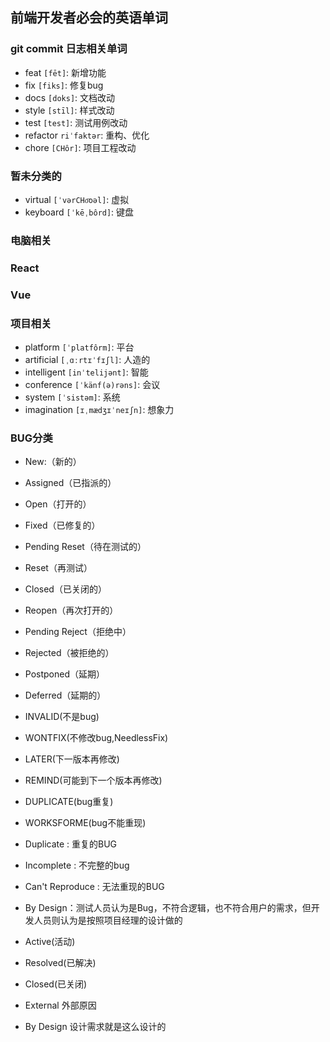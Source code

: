 ## 前端开发者必会的英语单词
### git commit 日志相关单词
- feat `[fēt]`: 新增功能
- fix `[fiks]`: 修复bug
- docs `[doks]`: 文档改动
- style `[stīl]`: 样式改动
- test `[test]`: 测试用例改动
- refactor `riˈfaktər`: 重构、优化
- chore `[CHôr]`: 项目工程改动

### 暂未分类的
- virtual `[ˈvərCHo͞oəl]`: 虚拟
- keyboard `[ˈkēˌbôrd]`: 键盘

### 电脑相关

### React

### Vue

### 项目相关
- platform `[ˈplatfôrm]`: 平台
- artificial `[ˌɑːrtɪˈfɪʃl]`: 人造的
- intelligent `[inˈtelijənt]`: 智能
- conference `[ˈkänf(ə)rəns]`: 会议
- system `[ˈsistəm]`: 系统
- imagination `[ɪˌmædʒɪˈneɪʃn]`: 想象力

### BUG分类
- New:（新的）
- Assigned（已指派的）
- Open（打开的）
- Fixed（已修复的）
- Pending Reset（待在测试的）
- Reset（再测试）
- Closed（已关闭的）
- Reopen（再次打开的）
- Pending Reject（拒绝中）
- Rejected（被拒绝的）
- Postponed（延期）
- Deferred（延期的）

-  INVALID(不是bug)
- WONTFIX(不修改bug,NeedlessFix)
-  LATER(下一版本再修改)
- REMIND(可能到下一个版本再修改)
- DUPLICATE(bug重复)
- WORKSFORME(bug不能重现)

- Duplicate : 重复的BUG
- Incomplete : 不完整的bug
- Can't Reproduce : 无法重现的BUG
- By Design：测试人员认为是Bug，不符合逻辑，也不符合用户的需求，但开发人员则认为是按照项目经理的设计做的

- Active(活动)
- Resolved(已解决)
- Closed(已关闭)
- External        外部原因
- By Design 设计需求就是这么设计的
